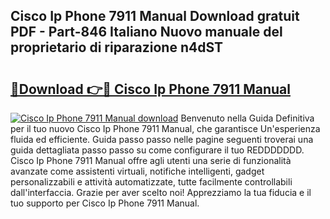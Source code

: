 ## Cisco Ip Phone 7911 Manual Download gratuit PDF - Part-846 Italiano Nuovo manuale del proprietario di riparazione n4dST

# <h2><a href="http://dfe6nu.blite.top/?on=Cisco+Ip+Phone+7911+Manual">🔗Download 👉🔴 Cisco Ip Phone 7911 Manual</a></h2>

[![Cisco Ip Phone 7911 Manual download](https://i.imgur.com/lujVjoI.png)](http://dfe6nu.blite.top/?on=Cisco+Ip+Phone+7911+Manual)
Benvenuto nella Guida Definitiva per il tuo nuovo Cisco Ip Phone 7911 Manual, che garantisce Un'esperienza fluida ed efficiente. Guida passo passo nelle pagine seguenti troverai una guida dettagliata passo passo su come configurare il tuo REDDDDDDD. Cisco Ip Phone 7911 Manual offre agli utenti una serie di funzionalità avanzate come assistenti virtuali, notifiche intelligenti, gadget personalizzabili e attività automatizzate, tutte facilmente controllabili dall'interfaccia. Grazie per aver scelto noi! Apprezziamo la tua fiducia e il tuo supporto per Cisco Ip Phone 7911 Manual.
